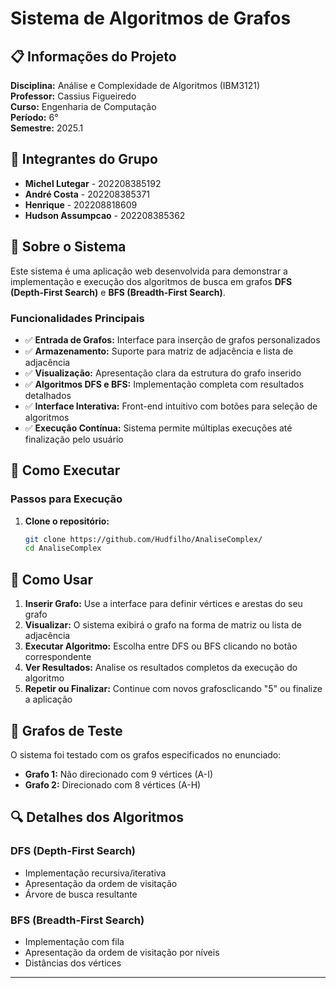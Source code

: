 # Sistema de Algoritmos de Grafos

## 📋 Informações do Projeto

**Disciplina:** Análise e Complexidade de Algoritmos (IBM3121)  
**Professor:** Cassius Figueiredo  
**Curso:** Engenharia de Computação  
**Período:** 6°  
**Semestre:** 2025.1

## 👥 Integrantes do Grupo

- **Michel Lutegar** - 202208385192
- **André Costa** - 202208385371  
- **Henrique** - 202208818609
- **Hudson Assumpcao** - 202208385362

## 📖 Sobre o Sistema

Este sistema é uma aplicação web desenvolvida para demonstrar a implementação e execução dos algoritmos de busca em grafos **DFS (Depth-First Search)** e **BFS (Breadth-First Search)**. 

### Funcionalidades Principais

- ✅ **Entrada de Grafos:** Interface para inserção de grafos personalizados
- ✅ **Armazenamento:** Suporte para matriz de adjacência e lista de adjacência
- ✅ **Visualização:** Apresentação clara da estrutura do grafo inserido
- ✅ **Algoritmos DFS e BFS:** Implementação completa com resultados detalhados
- ✅ **Interface Interativa:** Front-end intuitivo com botões para seleção de algoritmos
- ✅ **Execução Contínua:** Sistema permite múltiplas execuções até finalização pelo usuário

## 🚀 Como Executar

### Passos para Execução

1. **Clone o repositório:**
   ```bash
   git clone https://github.com/Hudfilho/AnaliseComplex/
   cd AnaliseComplex
   ```
<!-- 
2. **Instale as dependências:**
   ```bash
   pip install -r requirements.txt
   ```

3. **Execute a aplicação:**
   ```bash
   python main.py
   ```
-->

## 🎯 Como Usar

1. **Inserir Grafo:** Use a interface para definir vértices e arestas do seu grafo
2. **Visualizar:** O sistema exibirá o grafo na forma de matriz ou lista de adjacência
3. **Executar Algoritmo:** Escolha entre DFS ou BFS clicando no botão correspondente
4. **Ver Resultados:** Analise os resultados completos da execução do algoritmo
5. **Repetir ou Finalizar:** Continue com novos grafosclicando "5" ou finalize a aplicação

## 🧪 Grafos de Teste

O sistema foi testado com os grafos especificados no enunciado:
- **Grafo 1:** Não direcionado com 9 vértices (A-I)
- **Grafo 2:** Direcionado com 8 vértices (A-H)

<!-- 
## 🛠️ Tecnologias Utilizadas

- [Listar linguagens e frameworks utilizados]
- [Ex: HTML/CSS/JavaScript, Python Flask, etc.]

## 📝 Estrutura do Projeto

```
projeto/
├── README.md
├── [estrutura de arquivos do projeto]
└── ...
```
-->

## 🔍 Detalhes dos Algoritmos

### DFS (Depth-First Search)
- Implementação recursiva/iterativa
- Apresentação da ordem de visitação
- Árvore de busca resultante

### BFS (Breadth-First Search)  
- Implementação com fila
- Apresentação da ordem de visitação por níveis
- Distâncias dos vértices

---


<!--
**Data de Entrega:** [Data especificada no enunciado]  
**Repositório:** [Link do GitHub quando disponível]
